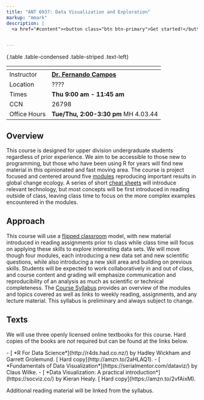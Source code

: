 ```yaml
---
title: "ANT 6937: Data Visualization and Exploration"
markup: "mmark"
description: |
  <a href="#content"><button class="btn btn-primary">Get started!</button></a>


---
```


  {.table .table-condensed .table-striped .text-left}

  <span></span>     | <span></span>
  -----------|-------------------------------------------------------------------
  Instructor | **[Dr. Fernando Campos](http://campos-lab.net)**  <a href="mailto:fernando.campos@utsa.edu" title="email"><i class="fas fa-envelope"></i></a>|  
  Location   |     ????           |   
  Times      | **Thu 9:00 am - 11:45 am**    |  
  CCN        |   26798                        |  
Office Hours | **Tue/Thu, 2:00-3:30 pm** MH 4.03.44 |



## Overview

This course is designed for upper division undergraduate students regardless of prior experience. We aim to be accessible to those new to programming, but those who have been using R for years will find new material in this opinionated and fast moving area.  The course is project focused and centered around five [modules](/modules) reproducing important results in global change ecology.  A series of short [cheat sheets](/cheatsheets) will introduce relevant technology, but most concepts will be first introduced in reading outside of class, leaving class time to focus on the more complex examples encountered in the modules.  

## Approach

This course will use a [flipped classroom](https://en.wikipedia.org/wiki/Flipped_classroom) model, with new material
introduced in reading assignments prior to class while class time will
focus on applying these skills to explore interesting data sets. We
will move though four modules, each introducing a new data set and
new scientific questions, while also introducing a new skill area and 
building on previous skills. Students will be expected to work collaboratively
in and out of class, and course content and grading will emphasize
communication and reproducibility of an analysis as much as scientific
or technical completeness.  The [Course Syllabus](/syllabus/)
provides an overview of the modules and topics covered as well as links
to weekly reading, assignments, and any lecture material.  This syllabus
is preliminary and always subject to change.

## Texts

We will use three openly licensed online textbooks for this course. Hard copies of the books are *not* required but can be found at the links below.
<div align="left">
- [<i class="fas fa-blog"></i> *R For Data Science*](http://r4ds.had.co.nz/) by Hadley Wickham and Garrett Grolemund. [<i class="fas fa-book"></i> Hard copy](http://amzn.to/2aHLAQ1).
- [<i class="fas fa-blog"></i> *Fundamentals of Data Visualization*](https://serialmentor.com/dataviz/) by Claus Wilke.
- [<i class="fas fa-blog"></i> *Data Visualization: A practical introduction*](https://socviz.co/) by Kieran Healy. [<i class="fas fa-book"></i> Hard copy](https://amzn.to/2vfAixM).
</div>

Additional reading material will be linked from the syllabus.
